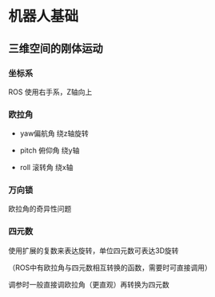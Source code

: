 # 机器人基础

## 三维空间的刚体运动

### 坐标系

ROS 使用右手系，Z轴向上

### 欧拉角

- yaw偏航角 绕z轴旋转

- pitch 俯仰角 绕y轴

- roll 滚转角 绕x轴

### 万向锁

欧拉角的奇异性问题

### 四元数

使用扩展的复数来表达旋转，单位四元数可表达3D旋转

（ROS中有欧拉角与四元数相互转换的函数，需要时可直接调用）

调参时一般直接调欧拉角（更直观）再转换为四元数
